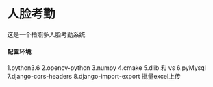 # 人脸考勤
这是一个拍照多人脸考勤系统


#### 配置环境
1.python3.6
2.opencv-python
3.numpy
4.cmake
5.dlib 和 vs
6.pyMysql
7.django-cors-headers
8.django-import-export 批量excel上传

